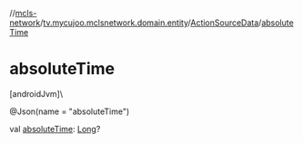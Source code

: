 //[mcls-network](../../../index.md)/[tv.mycujoo.mclsnetwork.domain.entity](../index.md)/[ActionSourceData](index.md)/[absoluteTime](absolute-time.md)

# absoluteTime

[androidJvm]\

@Json(name = &quot;absoluteTime&quot;)

val [absoluteTime](absolute-time.md): [Long](https://kotlinlang.org/api/latest/jvm/stdlib/kotlin/-long/index.html)?
